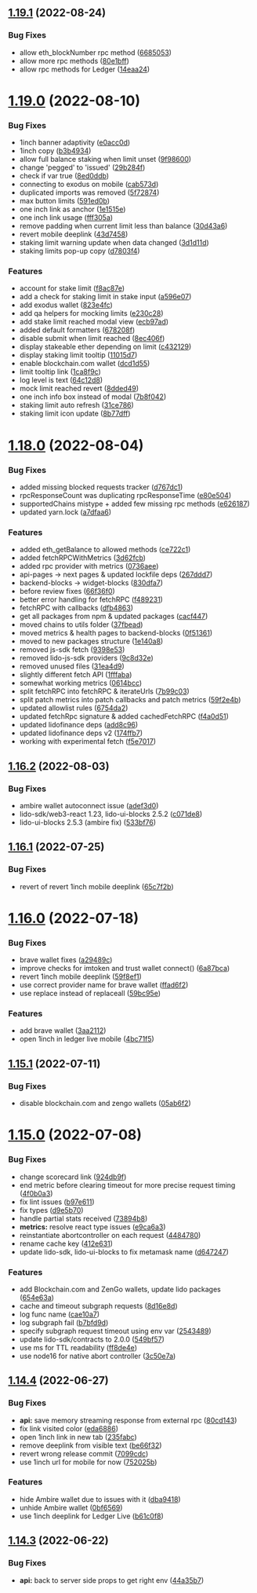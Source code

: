 ## [1.19.1](https://github.com/lidofinance/staking-widget-ts/compare/1.19.0...1.19.1) (2022-08-24)


### Bug Fixes

* allow eth_blockNumber rpc method ([6685053](https://github.com/lidofinance/staking-widget-ts/commit/6685053b95403253ff3d7501bbc244b59c01b735))
* allow more rpc methods ([80e1bff](https://github.com/lidofinance/staking-widget-ts/commit/80e1bff1093db07f2b1b2f991d6490d19fef2d6d))
* allow rpc methods for Ledger ([14eaa24](https://github.com/lidofinance/staking-widget-ts/commit/14eaa241dcadd7bacc63a20ec81fcb89ed41f79b))



# [1.19.0](https://github.com/lidofinance/staking-widget-ts/compare/1.18.0...1.19.0) (2022-08-10)


### Bug Fixes

* 1inch banner adaptivity ([e0acc0d](https://github.com/lidofinance/staking-widget-ts/commit/e0acc0d9b9883e99cd33e155de68956b1df13bd3))
* 1inch copy ([b3b4934](https://github.com/lidofinance/staking-widget-ts/commit/b3b4934c98f2c00df17cafd2eca85de59f6910e2))
* allow full balance staking when limit unset ([9f98600](https://github.com/lidofinance/staking-widget-ts/commit/9f986005aff0ba77648a35fd7c465468224eccce))
* change 'pegged' to 'issued' ([29b284f](https://github.com/lidofinance/staking-widget-ts/commit/29b284f57357fc11305a4494148850915d9028e7))
* check if var true ([8ed0ddb](https://github.com/lidofinance/staking-widget-ts/commit/8ed0ddb3395e6315faf7941b5ece5657a013188a))
* connecting to exodus on mobile ([cab573d](https://github.com/lidofinance/staking-widget-ts/commit/cab573d862b5f2914475283794fa81bc16fb12fa))
* duplicated imports was removed ([5f72874](https://github.com/lidofinance/staking-widget-ts/commit/5f7287479eca761f33197ac0e62cd0b7ab1fd48e))
* max button limits ([591ed0b](https://github.com/lidofinance/staking-widget-ts/commit/591ed0b01301e4b735014214989662aa49ffe630))
* one inch link as anchor ([1e1515e](https://github.com/lidofinance/staking-widget-ts/commit/1e1515e4d5195481632ce83a49f3142a6c308459))
* one inch link usage ([fff305a](https://github.com/lidofinance/staking-widget-ts/commit/fff305a03299776213743a3fdc9385eaee09aacb))
* remove padding when current limit less than balance ([30d43a6](https://github.com/lidofinance/staking-widget-ts/commit/30d43a6c98b2ed7cd2211b323c26830340ccae72))
* revert mobile deeplink ([43d7458](https://github.com/lidofinance/staking-widget-ts/commit/43d7458e5bef83b23e6f232f03f03087b2e9bce9))
* staking limit warning update when data changed ([3d1d11d](https://github.com/lidofinance/staking-widget-ts/commit/3d1d11dd894891b710768c46ee5ed67c3118c3e3))
* staking limits pop-up copy ([d7803f4](https://github.com/lidofinance/staking-widget-ts/commit/d7803f455ed2d53b9a17b15424a0fe684d5133b6))


### Features

* account for stake limit ([f8ac87e](https://github.com/lidofinance/staking-widget-ts/commit/f8ac87ec5e48594b663d74372a26f01e5e5e5b2b))
* add a check for staking limit in stake input ([a596e07](https://github.com/lidofinance/staking-widget-ts/commit/a596e07424453acf1a063695fc46ad3b46d26b9a))
* add exodus wallet ([823e4fc](https://github.com/lidofinance/staking-widget-ts/commit/823e4fc52910276b02812e7c845ac832a5728cc1))
* add qa helpers for mocking limits ([e230c28](https://github.com/lidofinance/staking-widget-ts/commit/e230c28d52ea246b9fa602541b8ea4372b26135a))
* add stake limit reached modal view ([ecb97ad](https://github.com/lidofinance/staking-widget-ts/commit/ecb97adb6d1a8613f1f6100685a35b4d3337e3bc))
* added default formatters ([678208f](https://github.com/lidofinance/staking-widget-ts/commit/678208f3e8cd2287e980c90a5cff1badeac4e2b5))
* disable submit when limit reached ([8ec406f](https://github.com/lidofinance/staking-widget-ts/commit/8ec406fb2938ddd62a7f98a556c8c3bff6a1413d))
* display stakeable ether depending on limit ([c432129](https://github.com/lidofinance/staking-widget-ts/commit/c432129f6315e34777b842f1b7ae6733b5cbdc7d))
* display staking limit tooltip ([11015d7](https://github.com/lidofinance/staking-widget-ts/commit/11015d7df4458310af6eadb2b7f1591bad30b63f))
* enable blockchain.com wallet ([dcd1d55](https://github.com/lidofinance/staking-widget-ts/commit/dcd1d552322ecabe3f4e6152afaf1804396a5614))
* limit tooltip link ([1ca8f9c](https://github.com/lidofinance/staking-widget-ts/commit/1ca8f9c1dba1c51eb9dbc9b825a218008adeecf8))
* log level is text ([64c12d8](https://github.com/lidofinance/staking-widget-ts/commit/64c12d87650fc54aec6f3812332ff76519efbaf9))
* mock limit reached revert ([8dded49](https://github.com/lidofinance/staking-widget-ts/commit/8dded4998595e2110b48afb6881c7ee6254e84f5))
* one inch info box instead of modal ([7b8f042](https://github.com/lidofinance/staking-widget-ts/commit/7b8f0424a20c32072076e0de8a10c9ef229cb69a))
* staking limit auto refresh ([31ce786](https://github.com/lidofinance/staking-widget-ts/commit/31ce7862f9fe4f75cf0b390b8bcdb838abdd4888))
* staking limit icon update ([8b77dff](https://github.com/lidofinance/staking-widget-ts/commit/8b77dfffc8347b5db1692845a765faf6ffc01b6f))



# [1.18.0](https://github.com/lidofinance/staking-widget-ts/compare/1.16.2...1.18.0) (2022-08-04)


### Bug Fixes

* added missing blocked requests tracker ([d767dc1](https://github.com/lidofinance/staking-widget-ts/commit/d767dc12f3b816c0e0b8bc2e4df59b3bde6c33f9))
* rpcResponseCount was duplicating rpcResponseTime ([e80e504](https://github.com/lidofinance/staking-widget-ts/commit/e80e504e7a0f24739365602edfdae5264a8cd35f))
* supportedChains mistype + added few missing rpc methods ([e626187](https://github.com/lidofinance/staking-widget-ts/commit/e6261875edf2d8879620594247d9c4ed63fe2def))
* updated yarn.lock ([a7dfaa6](https://github.com/lidofinance/staking-widget-ts/commit/a7dfaa68879b252df296321e6c3f7a5b4419614b))


### Features

* added eth_getBalance to allowed methods ([ce722c1](https://github.com/lidofinance/staking-widget-ts/commit/ce722c16afcb3bfd2a380963e2ddf7dd1dabe9ab))
* added fetchRPCWithMetrics ([3d62fcb](https://github.com/lidofinance/staking-widget-ts/commit/3d62fcbd660a07c3ff5fce3fa650e361f53ccc38))
* added rpc provider with metrics ([0736aee](https://github.com/lidofinance/staking-widget-ts/commit/0736aee3fe5218af502be86f35d8ceb26d1f3c64))
* api-pages -> next pages & updated lockfile deps ([267ddd7](https://github.com/lidofinance/staking-widget-ts/commit/267ddd753309b5810d88acfc385bab20eca3ec6f))
* backend-blocks -> widget-blocks ([830dfa7](https://github.com/lidofinance/staking-widget-ts/commit/830dfa79024d222c13a1e865c123a0434445cc9c))
* before review fixes ([66f36f0](https://github.com/lidofinance/staking-widget-ts/commit/66f36f0753cdf101bb7ea27d8f9a69a264533710))
* better error handling for fetchRPC ([f489231](https://github.com/lidofinance/staking-widget-ts/commit/f48923128b7263ca7fb76825cdb4af47cfdba861))
* fetchRPC with callbacks ([dfb4863](https://github.com/lidofinance/staking-widget-ts/commit/dfb4863d675f074532f98a2745460f7710bbcf7b))
* get all packages from npm & updated packages ([cacf447](https://github.com/lidofinance/staking-widget-ts/commit/cacf447a7a7e9d7541560bad2fb18e8d925465f7))
* moved chains to utils folder ([37fbead](https://github.com/lidofinance/staking-widget-ts/commit/37fbead9309e750745477728dd71dbdfbc64c78f))
* moved metrics & health pages to backend-blocks ([0f51361](https://github.com/lidofinance/staking-widget-ts/commit/0f513618a16b1e1a7fc96a5c5568ce3cff3074fc))
* moved to new packages structure ([1e140a8](https://github.com/lidofinance/staking-widget-ts/commit/1e140a8b9f438163a808c7189509038823b69f3c))
* removed js-sdk fetch ([9398e53](https://github.com/lidofinance/staking-widget-ts/commit/9398e534e78f2be8e3c16be1c9f5124503410026))
* removed lido-js-sdk providers ([9c8d32e](https://github.com/lidofinance/staking-widget-ts/commit/9c8d32e301eb28f10f9a56ae569824c76f55a4f9))
* removed unused files ([31ea4d9](https://github.com/lidofinance/staking-widget-ts/commit/31ea4d9ad67c98d0589fafd52fefb5e6b7bc7539))
* slightly different fetch API ([1fffaba](https://github.com/lidofinance/staking-widget-ts/commit/1fffaba38be967f2537457e81904d797c95a34a8))
* somewhat working metrics ([0614bcc](https://github.com/lidofinance/staking-widget-ts/commit/0614bcc2ec297001754aa9955a3128635f9306d2))
* split fetchRPC into fetchRPC & iterateUrls ([7b99c03](https://github.com/lidofinance/staking-widget-ts/commit/7b99c0363416657aef689d32f95a3fcf1e4439c6))
* split patch metrics into patch callbacks and patch metrics ([59f2e4b](https://github.com/lidofinance/staking-widget-ts/commit/59f2e4b0138acdf0cdeb41ba4b8ded75e48c6c1c))
* updated allowlist rules ([6754da2](https://github.com/lidofinance/staking-widget-ts/commit/6754da273310cfeaead5010452969a3dd03ffc93))
* updated fetchRpc signature & added cachedFetchRPC ([f4a0d51](https://github.com/lidofinance/staking-widget-ts/commit/f4a0d51a8c2fef71a07d61ca7b7b571cb3fae62c))
* updated lidofinance deps ([add8c96](https://github.com/lidofinance/staking-widget-ts/commit/add8c96485802b9fa1ddb21f5f719fe90bda7003))
* updated lidofinance deps v2 ([174ffb7](https://github.com/lidofinance/staking-widget-ts/commit/174ffb7650a667025d667361c2634f0d70a9a05c))
* working with experimental fetch ([f5e7017](https://github.com/lidofinance/staking-widget-ts/commit/f5e7017dfcc5b122791fde6b1178a2ed81217c86))



## [1.16.2](https://github.com/lidofinance/staking-widget-ts/compare/1.16.1...1.16.2) (2022-08-03)


### Bug Fixes

* ambire wallet autoconnect issue ([adef3d0](https://github.com/lidofinance/staking-widget-ts/commit/adef3d09353c346000b1c877a48a37a37e4bfb3d))
* lido-sdk/web3-react 1.23, lido-ui-blocks 2.5.2 ([c071de8](https://github.com/lidofinance/staking-widget-ts/commit/c071de8a4e8410a6a193f3c93674ffe61629f1c1))
* lido-ui-blocks 2.5.3 (ambire fix) ([533bf76](https://github.com/lidofinance/staking-widget-ts/commit/533bf76d989d8bb8f5daed2150d9e920ce8a765f))



## [1.16.1](https://github.com/lidofinance/staking-widget-ts/compare/1.16.0...1.16.1) (2022-07-25)


### Bug Fixes

* revert of revert 1inch mobile deeplink ([65c7f2b](https://github.com/lidofinance/staking-widget-ts/commit/65c7f2b04087350df550de7a44b265dd6b5f3333))



# [1.16.0](https://github.com/lidofinance/staking-widget-ts/compare/1.15.1...1.16.0) (2022-07-18)


### Bug Fixes

* brave wallet fixes ([a29489c](https://github.com/lidofinance/staking-widget-ts/commit/a29489c7aad67d12c0547064d3c9f89f0a1f03de))
* improve checks for imtoken and trust wallet connect() ([6a87bca](https://github.com/lidofinance/staking-widget-ts/commit/6a87bca62cc22d69407c88005cc01451656fb264))
* revert 1inch mobile deeplink ([59f8ef1](https://github.com/lidofinance/staking-widget-ts/commit/59f8ef1731b192d30e217be2e080262e4b19dc8f))
* use correct provider name for brave wallet ([ffad6f2](https://github.com/lidofinance/staking-widget-ts/commit/ffad6f24d6aff3d2a3b8e7ce1563acd435ccc1c7))
* use replace instead of replaceall ([59bc95e](https://github.com/lidofinance/staking-widget-ts/commit/59bc95e3aa6734b92fdb98030cefb5a12c1364cb))


### Features

* add brave wallet ([3aa2112](https://github.com/lidofinance/staking-widget-ts/commit/3aa211276764bd6984d8db4682ba2672efed075a))
* open 1inch in ledger live mobile ([4bc71f5](https://github.com/lidofinance/staking-widget-ts/commit/4bc71f5325fd82bd70c020c9707811dc20ec9481))



## [1.15.1](https://github.com/lidofinance/staking-widget-ts/compare/1.15.0...1.15.1) (2022-07-11)


### Bug Fixes

* disable blockchain.com and zengo wallets ([05ab6f2](https://github.com/lidofinance/staking-widget-ts/commit/05ab6f2fa01501293b9865fdc5902e5ed560ebfd))



# [1.15.0](https://github.com/lidofinance/staking-widget-ts/compare/1.14.4...1.15.0) (2022-07-08)


### Bug Fixes

* change scorecard link ([924db9f](https://github.com/lidofinance/staking-widget-ts/commit/924db9f253653fa2d77d68b3de4c11c83877a2ab))
* end metric before clearing timeout for more precise request timing ([4f0b0a3](https://github.com/lidofinance/staking-widget-ts/commit/4f0b0a363fb9e47600054428b9faa05edd6f07a6))
* fix lint issues ([b97e611](https://github.com/lidofinance/staking-widget-ts/commit/b97e6116af556103a0b0c52b73a58e18ee9f49e3))
* fix types ([d9e5b70](https://github.com/lidofinance/staking-widget-ts/commit/d9e5b70c898ff12f9af6e9b778d4a76a8baaa092))
* handle partial stats received ([73894b8](https://github.com/lidofinance/staking-widget-ts/commit/73894b846482a2b4e8238a7f3fbb7c4ef24affab))
* **metrics:** resolve react type issues ([e9ca6a3](https://github.com/lidofinance/staking-widget-ts/commit/e9ca6a3475f5ff29926f07615aabed8731b73bce))
* reinstantiate abortcontroller on each request ([4484780](https://github.com/lidofinance/staking-widget-ts/commit/4484780b03dfe59590c13b87ef8466fcf11a7d18))
* rename cache key ([412e631](https://github.com/lidofinance/staking-widget-ts/commit/412e631054c5b2a2fcec19c3e1d03c8b3503b1e7))
* update lido-sdk, lido-ui-blocks to fix metamask name ([d647247](https://github.com/lidofinance/staking-widget-ts/commit/d647247389990ba9c4981985cefa9571e2ff0689))


### Features

* add Blockchain.com and ZenGo wallets, update lido packages ([654e63a](https://github.com/lidofinance/staking-widget-ts/commit/654e63a77d5e9fe93b698f373af6d7ae9b83c383))
* cache and timeout subgraph requests ([8d16e8d](https://github.com/lidofinance/staking-widget-ts/commit/8d16e8d7a47a9681ab02da8944e86b6189216d5c))
* log func name ([cae10a7](https://github.com/lidofinance/staking-widget-ts/commit/cae10a7f7a64331fe24e8a4df6cdb12a08b53d00))
* log subgraph fail ([b7bfd9d](https://github.com/lidofinance/staking-widget-ts/commit/b7bfd9d10d4fec2d17770f28b0fc0f17adc6ca82))
* specify subgraph request timeout using env var ([2543489](https://github.com/lidofinance/staking-widget-ts/commit/2543489888edac3aeff4e8452c1eab4e8b4177fa))
* update lido-sdk/contracts to 2.0.0 ([549bf57](https://github.com/lidofinance/staking-widget-ts/commit/549bf57a4e45c1015afdc14e52bdf75d69c90af8))
* use ms for TTL readability ([ff8de4e](https://github.com/lidofinance/staking-widget-ts/commit/ff8de4e59cea7780b45d81fbe4a1dae3c225cec1))
* use node16 for native abort controller ([3c50e7a](https://github.com/lidofinance/staking-widget-ts/commit/3c50e7ae6f425c6631f41ee38ccf17ad2103ad47))



## [1.14.4](https://github.com/lidofinance/staking-widget-ts/compare/1.14.3...1.14.4) (2022-06-27)


### Bug Fixes

* **api:** save memory streaming response from external rpc ([80cd143](https://github.com/lidofinance/staking-widget-ts/commit/80cd143f21691a1a86aab5bfff406769a5873e7d))
* fix link visited color ([eda6886](https://github.com/lidofinance/staking-widget-ts/commit/eda6886b63bb44eda49f3e8feccdf476014eab40))
* open 1inch link in new tab ([235fabc](https://github.com/lidofinance/staking-widget-ts/commit/235fabcb86f7f709ced1a88c441639a4408dae55))
* remove deeplink from visible text ([be66f32](https://github.com/lidofinance/staking-widget-ts/commit/be66f32b88896339ad72a6f51059cad5a7fd732a))
* revert wrong release commit ([7099cdc](https://github.com/lidofinance/staking-widget-ts/commit/7099cdc0cb9e80825db2f9496bcad8573c034f9d))
* use 1inch url for mobile for now ([752025b](https://github.com/lidofinance/staking-widget-ts/commit/752025beb9c406c465f3f13efc5e4d70ea01434a))


### Features

* hide Ambire wallet due to issues with it ([dba9418](https://github.com/lidofinance/staking-widget-ts/commit/dba941853bcd937f8cf4a826b1fd761eb7778fea))
* unhide Ambire wallet ([0bf6569](https://github.com/lidofinance/staking-widget-ts/commit/0bf6569b6fa09c86160e7e47299271ad2d29eee3))
* use 1inch deeplink for Ledger Live ([b61c0f8](https://github.com/lidofinance/staking-widget-ts/commit/b61c0f8b0fb4d83cc26d5ff30549c6eb18f7c88e))



## [1.14.3](https://github.com/lidofinance/staking-widget-ts/compare/1.14.2...1.14.3) (2022-06-22)


### Bug Fixes

* **api:** back to server side props to get right env ([44a35b7](https://github.com/lidofinance/staking-widget-ts/commit/44a35b739f9342df97345168d6cd1233ac4c341f))



